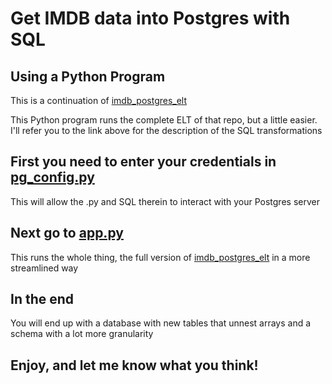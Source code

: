 # Get IMDB data into Postgres with SQL
## Using a Python Program

This is a continuation of [imdb_postgres_elt](https://github.com/kentstephen/imdb_postgres_elt)

This Python program runs the complete ELT of that repo, but a little easier. I'll refer you to the link above for the description of the SQL transformations 

## First you need to enter your credentials in [pg_config.py](https://github.com/kentstephen/imdb_postgres_elt_python/blob/main/pg_config.py)

This will allow the .py and SQL therein to interact with your Postgres server

## Next go to [app.py](https://github.com/kentstephen/imdb_postgres_elt_python/blob/main/app.py)

This runs the whole thing, the full version of [imdb_postgres_elt](https://github.com/kentstephen/imdb_postgres_elt) in a more streamlined way

## In the end

You will end up with a database with new tables that unnest arrays and a schema with a lot more granularity

## Enjoy, and let me know what you think!
